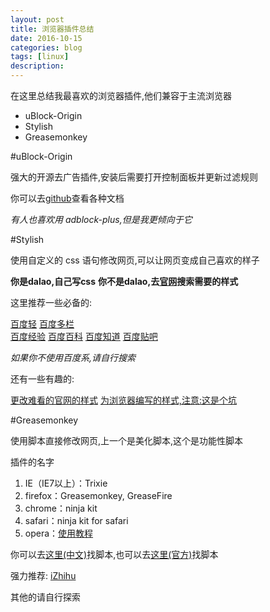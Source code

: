 ```yaml
---
layout: post
title: 浏览器插件总结
date: 2016-10-15
categories: blog
tags: [linux]
description: 
---
```

在这里总结我最喜欢的浏览器插件,他们兼容于主流浏览器

- uBlock-Origin
- Stylish
- Greasemonkey

#uBlock-Origin

强大的开源去广告插件,安装后需要打开控制面板并更新过滤规则

你可以去[github](https://github.com/gorhill/uBlock)查看各种文档

*有人也喜欢用 adblock-plus,但是我更倾向于它*

#Stylish

使用自定义的 css 语句修改网页,可以让网页变成自己喜欢的样子

**你是dalao,自己写css**
**你不是dalao,去[官网](https://userstyles.org)搜索需要的样式**

这里推荐一些必备的:

[百度轻](https://userstyles.org/styles/123858/baidu-lite) [百度多栏](https://userstyles.org/styles/127217/theme)	
[百度经验](https://userstyles.org/styles/132605/theme) [百度百科](https://userstyles.org/styles/130739/theme)
[百度知道](https://userstyles.org/styles/130901/theme) [百度贴吧](https://userstyles.org/styles/124770/tieba-maverick)

*如果你不使用百度系,请自行搜索*

还有一些有趣的:

[更改难看的官网的样式](https://userstyles.org/styles/browse?category=userstyles.org)
[为浏览器编写的样式,注意:这是个坑](https://userstyles.org/styles/browse?category=userstyles.org)

#Greasemonkey

使用脚本直接修改网页,上一个是美化脚本,这个是功能性脚本

插件的名字

1. IE（IE7以上）：Trixie
2. firefox：Greasemonkey, GreaseFire
3. chrome：ninja kit
4. safari：ninja kit for safari
5. opera：[使用教程](http://lifehacker.com/5366147/make-greasemonkey-scripts-work-in-opera)

你可以去[这里(中文)](https://greasyfork.org/zh-CN/)找脚本,也可以去[这里(官方)](http://userstyles.org/)找脚本

强力推荐: [iZhihu](https://greasyfork.org/zh-CN/scripts/350-izhihu)

其他的请自行探索


